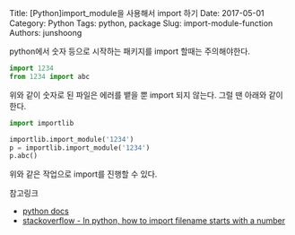 Title: [Python]import_module을 사용해서 import 하기
Date: 2017-05-01
Category: Python
Tags: python, package
Slug: import-module-function
Authors: junshoong

python에서 숫자 등으로 시작하는 패키지를 import 할때는 주의해야한다.

```python
import 1234
from 1234 import abc
```

위와 같이 숫자로 된 파일은 에러를 뱉을 뿐 import 되지 않는다.
그럴 땐 아래와 같이 한다.

```python
import importlib

importlib.import_module('1234')
p = importlib.import_module('1234')
p.abc()
```

위와 같은 작업으로 import를 진행할 수 있다.

참고링크
- [python docs](https://docs.python.org/3/library/importlib.html#importlib.import_module)
- [stackoverflow - In python, how to import filename starts with a number](http://stackoverflow.com/questions/9090079/in-python-how-to-import-filename-starts-with-a-number)

